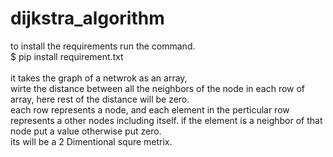 # dijkstra_algorithm


to install the requirements run the command.<br>
$ pip install requirement.txt
<br><br>
it takes the graph of a netwrok as an array,<br>
wirte the distance between all the  neighbors of the node in each row of array, here rest of the distance will be zero.<br>
each row represents a node, and each element in the perticular row represents a other nodes including itself. if the element is a neighbor of that node put a value otherwise put zero.<br>
its will be a 2 Dimentional squre metrix.<br>
